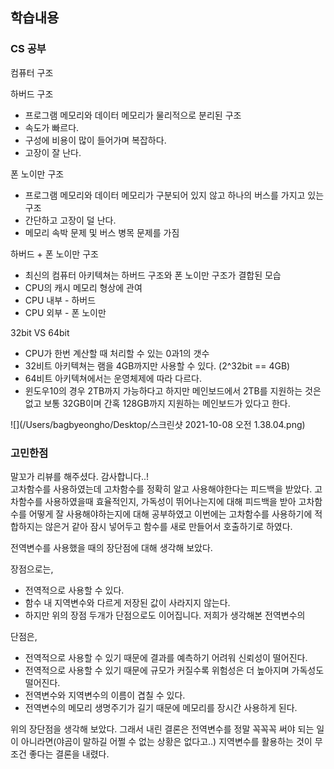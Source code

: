 
## 학습내용

### CS 공부
컴퓨터 구조

하버드 구조

- 프로그램 메모리와 데이터 메모리가 물리적으로 분리된 구조
- 속도가 빠르다.
- 구성에 비용이 많이 들어가며 복잡하다.
- 고장이 잘 난다.

폰 노이만 구조

- 프로그램 메모리와 데이터 메모리가 구분되어 있지 않고 하나의 버스를 가지고 있는 구조
- 간단하고 고장이 덜 난다.
- 메모리 속박 문제 및 버스 병목 문제를 가짐

하버드 + 폰 노이만 구조

- 최신의 컴퓨터 아키텍쳐는 하버드 구조와 폰 노이만 구조가 결합된 모습
- CPU의 캐시 메모리 형상에 관여 
- CPU 내부 - 하버드
- CPU 외부 - 폰 노이만

32bit VS 64bit

- CPU가 한번 계산할 때 처리할 수 있는 0과1의 갯수
- 32비트 아키텍쳐는 램을 4GB까지만 사용할 수 있다. (2^32bit == 4GB)
- 64비트 아키텍쳐에서는 운영체제에 따라 다르다.
- 윈도우10의 경우 2TB까지 가능하다고 하지만 메인보드에서 2TB를 지원하는 것은 없고 보통 32GB이며 간혹 128GB까지 지원하는 메인보드가 있다고 한다.


![](/Users/bagbyeongho/Desktop/스크린샷 2021-10-08 오전 1.38.04.png)


### 고민한점
말꼬가 리뷰를 해주셨다. 감사합니다..! <br>
고차함수를 사용하였는데 고차함수를 정확히 알고 사용해야한다는 피드백을 받았다. 고차함수를 사용하였을때 효율적인지, 가독성이 뛰어나는지에 대해 피드백을 받아 고차함수를 어떻게 잘 사용해야하는지에 대해 공부하였고 이번에는 고차함수를 사용하기에 적합하지는 않은거 같아 잠시 넣어두고 함수를 새로 만들어서 호출하기로 하였다.


전역변수를 사용했을 때의 장단점에 대해 생각해 보았다.

장점으로는,

- 전역적으로 사용할 수 있다.
- 함수 내 지역변수와 다르게 저장된 값이 사라지지 않는다.
- 하지만 위의 장점 두개가 단점으로도 이어집니다. 저희가 생각해본 전역변수의 

단점은,

- 전역적으로 사용할 수 있기 때문에 결과를 예측하기 어려워 신뢰성이 떨어진다.
- 전역적으로 사용할 수 있기 때문에 규모가 커질수록 위험성은 더 높아지며 가독성도 떨어진다.
- 전역변수와 지역변수의 이름이 겹칠 수 있다.
- 전역변수의 메모리 생명주기가 길기 때문에 메모리를 장시간 사용하게 된다.

위의 장단점을 생각해 보았다. 그래서 내린 결론은 전역변수를 정말 꼭꼭꼭 써야 되는 일이 아니라면(야곰이 말하길 어쩔 수 없는 상황은 없다고..) 지역변수를 활용하는 것이 무조건 좋다는 결론을 내렸다.